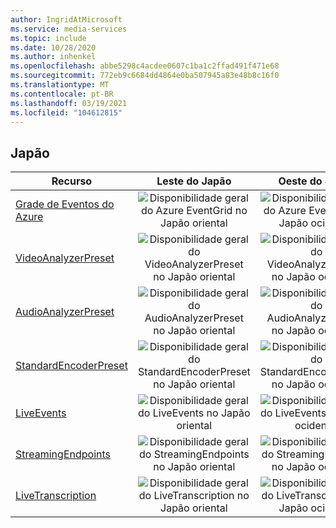 ```yaml
---
author: IngridAtMicrosoft
ms.service: media-services
ms.topic: include
ms.date: 10/28/2020
ms.author: inhenkel
ms.openlocfilehash: abbe5298c4acdee0607c1ba1c2ffad491f471e68
ms.sourcegitcommit: 772eb9c6684dd4864e0ba507945a83e48b8c16f0
ms.translationtype: MT
ms.contentlocale: pt-BR
ms.lasthandoff: 03/19/2021
ms.locfileid: "104612815"
---
```

<!--Feature availability in region-->
## <a name="japan"></a>Japão

| Recurso | Leste do Japão | Oeste do Japão |
| --- | :---: | :---: |
| [Grade de Eventos do Azure](../monitoring/reacting-to-media-services-events.md) |![Disponibilidade geral do Azure EventGrid no Japão oriental](../media/azure-clouds-regions/ga.svg)  |![Disponibilidade geral do Azure EventGrid no Japão ocidental](../media/azure-clouds-regions/ga.svg) |
| [VideoAnalyzerPreset](../analyzing-video-audio-files-concept.md) |![Disponibilidade geral do VideoAnalyzerPreset no Japão oriental](../media/azure-clouds-regions/ga.svg)  | ![Disponibilidade geral do VideoAnalyzerPreset no Japão ocidental](../media/azure-clouds-regions/ga.svg) |
| [AudioAnalyzerPreset](../analyzing-video-audio-files-concept.md) |![Disponibilidade geral do AudioAnalyzerPreset no Japão oriental](../media/azure-clouds-regions/ga.svg)  | ![Disponibilidade geral do AudioAnalyzerPreset no Japão ocidental](../media/azure-clouds-regions/ga.svg) |
| [StandardEncoderPreset](../encoding-concept.md) |![Disponibilidade geral do StandardEncoderPreset no Japão oriental](../media/azure-clouds-regions/ga.svg)  | ![Disponibilidade geral do StandardEncoderPreset no Japão ocidental](../media/azure-clouds-regions/ga.svg) |
| [LiveEvents](../live-streaming-overview.md) |![Disponibilidade geral do LiveEvents no Japão oriental](../media/azure-clouds-regions/ga.svg)  | ![Disponibilidade geral do LiveEvents no Japão ocidental](../media/azure-clouds-regions/ga.svg) |
| [StreamingEndpoints](../streaming-endpoint-concept.md) |![Disponibilidade geral do StreamingEndpoints no Japão oriental](../media/azure-clouds-regions/ga.svg) | ![Disponibilidade geral do StreamingEndpoints no Japão ocidental](../media/azure-clouds-regions/ga.svg) |
| [LiveTranscription](../live-transcription.md) |![Disponibilidade geral do LiveTranscription no Japão oriental](../media/azure-clouds-regions/ga.svg) |![Disponibilidade geral do LiveTranscription no Japão ocidental](../media/azure-clouds-regions/ga.svg) |
